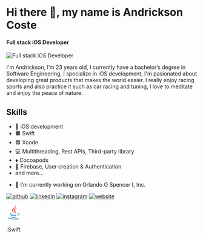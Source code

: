 # Hi there 👋, my name is Andrickson Coste
#### Full stack iOS Developer
![Full stack iOS Developer](https://marketplace.canva.com/EAENvp21inc/1/0/1600w/canva-simple-work-linkedin-banner-qt_TMRJF4m0.jpg)

I'm Andrickson, I’m 23 years old, I currently have a bachelor’s degree in Software Engineering, I specialize in iOS development, I'm pasionated about developing great products that makes the world easier. I really enjoy racing sports and also practice it such as car racing and tuning, I love to meditate and enjoy the peace of nature.

## Skills
* 📱 iOS development
* 🟧 Swift
* 🟦 Xcode
* 💻 Multithreading, Rest APIs, Third-party library
* ♦️ Cocoapods
* 🥸 Firebase, User creation & Authentication
* and more...

- 🔭 I’m currently working on Orlando O Spencer I, Inc. 


[<img src='https://cdn.jsdelivr.net/npm/simple-icons@3.0.1/icons/github.svg' alt='github' height='40'>](https://github.com/Andrickson12)  [<img src='https://cdn.jsdelivr.net/npm/simple-icons@3.0.1/icons/linkedin.svg' alt='linkedin' height='40'>](https://www.linkedin.com/in/www.linkedin.https://www.linkedin.com/in/andrickson-coste-490a701a3/)  [<img src='https://cdn.jsdelivr.net/npm/simple-icons@3.0.1/icons/instagram.svg' alt='instagram' height='40'>](https://www.instagram.com/acdev23/)  [<img src='https://cdn.jsdelivr.net/npm/simple-icons@3.0.1/icons/icloud.svg' alt='website' height='40'>](https://andrickson.wixsite.com/iosengineer)  

<p align="left"> <a href="https://www.java.com" target="_blank"> <img src="https://raw.githubusercontent.com/devicons/devicon/master/icons/java/java-original.svg" alt="java" width="40" height="40"/> </a> </p> :Swift
